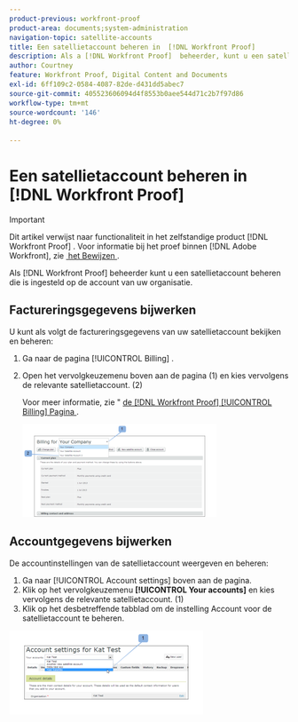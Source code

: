 ```yaml
---
product-previous: workfront-proof
product-area: documents;system-administration
navigation-topic: satellite-accounts
title: Een satellietaccount beheren in  [!DNL Workfront Proof]
description: Als a [!DNL Workfront Proof]  beheerder, kunt u een satellietrekening beheren opstelling op de rekening van uw organisatie.
author: Courtney
feature: Workfront Proof, Digital Content and Documents
exl-id: 6ff109c2-0584-4087-82de-d431dd5abec7
source-git-commit: 405523606094d4f8553b0aee544d71c2b7f97d86
workflow-type: tm+mt
source-wordcount: '146'
ht-degree: 0%

---
```


# Een satellietaccount beheren in [!DNL Workfront Proof]

>[!IMPORTANT]
>
>Dit artikel verwijst naar functionaliteit in het zelfstandige product [!DNL Workfront Proof] . Voor informatie bij het proef binnen [!DNL Adobe Workfront], zie [&#x200B; het Bewijzen &#x200B;](../../../review-and-approve-work/proofing/proofing.md).

Als [!DNL Workfront Proof] beheerder kunt u een satellietaccount beheren die is ingesteld op de account van uw organisatie.

## Factureringsgegevens bijwerken

U kunt als volgt de factureringsgegevens van uw satellietaccount bekijken en beheren:

1. Ga naar de pagina [!UICONTROL Billing] .
1. Open het vervolgkeuzemenu boven aan de pagina (1) en kies vervolgens de relevante satellietaccount. (2)

   Voor meer informatie, zie &quot; [&#x200B; de  [!DNL Workfront Proof] [!UICONTROL Billing] Pagina &#x200B;](../../../workfront-proof/wp-billingsettings/manage-your-billing/wp-billing-page.md).

   ![&#x200B; Satellite_Account_Billing_Page__1_.png &#x200B;](assets/satellite-account-billing-page--1--350x167.png)

## Accountgegevens bijwerken

De accountinstellingen van de satellietaccount weergeven en beheren:

1. Ga naar [!UICONTROL Account settings] boven aan de pagina.
1. Klik op het vervolgkeuzemenu **[!UICONTROL Your accounts]** en kies vervolgens de relevante satellietaccount. (1)
1. Klik op het desbetreffende tabblad om de instelling Account voor de satellietaccount te beheren.

![&#x200B; SA_Account_Settings.png &#x200B;](assets/sa-account-settings-350x151.png)
